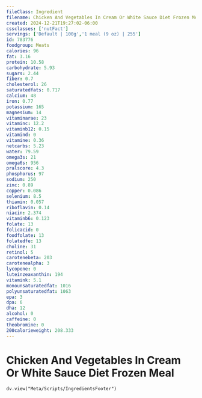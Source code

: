 ```yaml
---
fileClass: Ingredient
filename: Chicken And Vegetables In Cream Or White Sauce Diet Frozen Meal
created: 2024-12-21T19:27:02-06:00
cssclasses: ['nutFact']
servings: ['Default | 100g','1 meal (9 oz) | 255']
id: 783776
foodgroup: Meats
calories: 96
fat: 3.16
protein: 10.58
carbohydrate: 5.93
sugars: 2.44
fiber: 0.7
cholesterol: 26
saturatedfats: 0.717
calcium: 48
iron: 0.77
potassium: 165
magnesium: 14
vitaminarae: 23
vitaminc: 12.2
vitaminb12: 0.15
vitamind: 0
vitamine: 0.36
netcarbs: 5.23
water: 79.59
omega3s: 21
omega6s: 956
pralscore: 4.3
phosphorus: 97
sodium: 250
zinc: 0.89
copper: 0.086
selenium: 8.5
thiamin: 0.057
riboflavin: 0.14
niacin: 2.374
vitaminb6: 0.123
folate: 13
folicacid: 0
foodfolate: 13
folatedfe: 13
choline: 31
retinol: 5
carotenebeta: 203
carotenealpha: 3
lycopene: 0
luteinzeaxanthin: 194
vitamink: 5.1
monounsaturatedfat: 1016
polyunsaturatedfat: 1063
epa: 3
dpa: 6
dha: 12
alcohol: 0
caffeine: 0
theobromine: 0
200calorieweight: 208.333
---
```


# Chicken And Vegetables In Cream Or White Sauce Diet Frozen Meal

```dataviewjs
dv.view("Meta/Scripts/IngredientsFooter")
```
